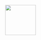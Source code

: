 <div id="header" align="center">
  <img src="https://giphy.com/stickers/capgemini-techchallenge2020-india-gjrYDwbjnK8x36xZIO" width="100"/>
</div>
